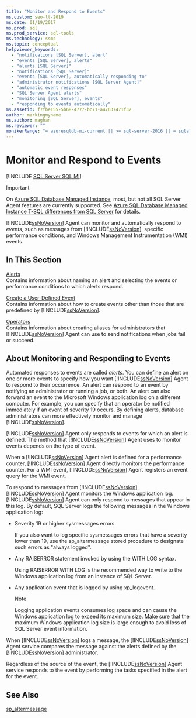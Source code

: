 ```yaml
---
title: "Monitor and Respond to Events"
ms.custom: seo-lt-2019
ms.date: 01/19/2017
ms.prod: sql
ms.prod_service: sql-tools
ms.technology: ssms
ms.topic: conceptual
helpviewer_keywords: 
  - "notifications [SQL Server], alert"
  - "events [SQL Server], alerts"
  - "alerts [SQL Server]"
  - "notifications [SQL Server]"
  - "events [SQL Server], automatically responding to"
  - "administrator notifications [SQL Server Agent]"
  - "automatic event responses"
  - "SQL Server Agent alerts"
  - "monitoring [SQL Server], events"
  - "responding to events automatically"
ms.assetid: f7fbe155-5b68-4777-bc71-a47637471f32
author: markingmyname
ms.author: maghan
ms.reviewer: ""
monikerRange: "= azuresqldb-mi-current || >= sql-server-2016 || = sqlallproducts-allversions"
---
```

# Monitor and Respond to Events
[!INCLUDE [SQL Server SQL MI](../../includes/applies-to-version/sql-asdbmi.md)]

> [!IMPORTANT]  
> On [Azure SQL Database Managed Instance](https://docs.microsoft.com/azure/sql-database/sql-database-managed-instance), most, but not all SQL Server Agent features are currently supported. See [Azure SQL Database Managed Instance T-SQL differences from SQL Server](https://docs.microsoft.com/azure/sql-database/sql-database-managed-instance-transact-sql-information#sql-server-agent) for details.

[!INCLUDE[ssNoVersion](../../includes/ssnoversion-md.md)] Agent can monitor and automatically respond to *events*, such as messages from [!INCLUDE[ssNoVersion](../../includes/ssnoversion-md.md)], specific performance conditions, and Windows Management Instrumentation (WMI) events.  
  
## In This Section  
[Alerts](../../ssms/agent/alerts.md)  
Contains information about naming an alert and selecting the events or performance conditions to which alerts respond.  
  
[Create a User-Defined Event](../../ssms/agent/create-a-user-defined-event.md)  
Contains information about how to create events other than those that are predefined by [!INCLUDE[ssNoVersion](../../includes/ssnoversion-md.md)].  
  
[Operators](../../ssms/agent/operators.md)  
Contains information about creating aliases for administrators that [!INCLUDE[ssNoVersion](../../includes/ssnoversion-md.md)] Agent can use to send notifications when jobs fail or succeed.  
  
## About Monitoring and Responding to Events  
Automated responses to events are called *alerts*. You can define an alert on one or more events to specify how you want [!INCLUDE[ssNoVersion](../../includes/ssnoversion-md.md)] Agent to respond to their occurrence. An alert can respond to an event by notifying an administrator or running a job, or both. An alert can also forward an event to the Microsoft Windows application log on a different computer. For example, you can specify that an operator be notified immediately if an event of severity 19 occurs. By defining alerts, database administrators can more effectively monitor and manage [!INCLUDE[ssNoVersion](../../includes/ssnoversion-md.md)].  
  
[!INCLUDE[ssNoVersion](../../includes/ssnoversion-md.md)] Agent only responds to events for which an alert is defined. The method that [!INCLUDE[ssNoVersion](../../includes/ssnoversion-md.md)] Agent uses to monitor events depends on the type of event.  
  
When a [!INCLUDE[ssNoVersion](../../includes/ssnoversion-md.md)] Agent alert is defined for a performance counter, [!INCLUDE[ssNoVersion](../../includes/ssnoversion-md.md)] Agent directly monitors the performance counter. For a WMI event, [!INCLUDE[ssNoVersion](../../includes/ssnoversion-md.md)] Agent registers an event query for the WMI event.  
  
To respond to messages from [!INCLUDE[ssNoVersion](../../includes/ssnoversion-md.md)], [!INCLUDE[ssNoVersion](../../includes/ssnoversion-md.md)] Agent monitors the Windows application log. [!INCLUDE[ssNoVersion](../../includes/ssnoversion-md.md)] Agent can only respond to messages that appear in this log. By default, SQL Server logs the following messages in the Windows application log:  
  
-   Severity 19 or higher sysmessages errors.  
  
    If you also want to log specific sysmessages errors that have a severity lower than 19, use the sp_altermessage stored procedure to designate such errors as "always logged".  
  
-   Any RAISERROR statement invoked by using the WITH LOG syntax.  
  
    Using RAISERROR WITH LOG is the recommended way to write to the Windows application log from an instance of SQL Server.  
  
-   Any application event that is logged by using xp_logevent.  
  
    > [!NOTE]  
    > Logging application events consumes log space and can cause the Windows application log to exceed its maximum size. Make sure that the maximum Windows application log size is large enough to avoid loss of SQL Server event information.  
  
When [!INCLUDE[ssNoVersion](../../includes/ssnoversion-md.md)] logs a message, the [!INCLUDE[ssNoVersion](../../includes/ssnoversion-md.md)] Agent service compares the message against the alerts defined by the [!INCLUDE[ssNoVersion](../../includes/ssnoversion-md.md)] administrator.  
  
Regardless of the source of the event, the [!INCLUDE[ssNoVersion](../../includes/ssnoversion-md.md)] Agent service responds to the event by performing the tasks specified in the alert for the event.  
  
## See Also  
[sp_altermessage](../../relational-databases/system-stored-procedures/sp-altermessage-transact-sql.md)  
  
